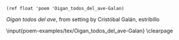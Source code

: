 `(ref float 'poem 'Oigan_todos_del_ave-Galan)`

*Oigan todos del ave*, from setting by Cristóbal Galán, estribillo

\input{poem-examples/tex/Oigan_todos_del_ave-Galan}
\clearpage

